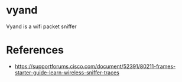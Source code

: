 # vyand

Vyand is a wifi packet sniffer

# References

* https://supportforums.cisco.com/document/52391/80211-frames-starter-guide-learn-wireless-sniffer-traces